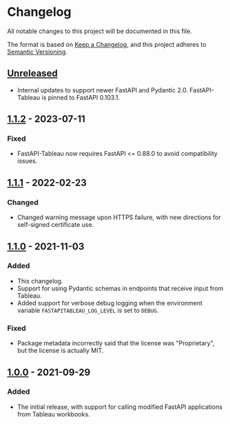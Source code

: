 # Changelog

All notable changes to this project will be documented in this file.

The format is based on [Keep a Changelog](https://keepachangelog.com/en/1.0.0/),
and this project adheres to [Semantic Versioning](https://semver.org/spec/v2.0.0.html).

## [Unreleased]

- Internal updates to support newer FastAPI and Pydantic 2.0. FastAPI-Tableau is
  pinned to FastAPI 0.103.1.

## [1.1.2] - 2023-07-11

### Fixed

- FastAPI-Tableau now requires FastAPI <= 0.88.0 to avoid compatibility issues.

## [1.1.1] - 2022-02-23

### Changed

- Changed warning message upon HTTPS failure, with new directions for
  self-signed certificate use.

## [1.1.0] - 2021-11-03

### Added

- This changelog.
- Support for using Pydantic schemas in endpoints that receive input from
  Tableau.
- Added support for verbose debug logging when the environment variable
  `FASTAPITABLEAU_LOG_LEVEL` is set to `DEBUG`.

### Fixed

- Package metadata incorrectly said that the license was "Proprietary", but the
  license is actually MIT.

## [1.0.0] - 2021-09-29

### Added

- The initial release, with support for calling modified FastAPI applications
  from Tableau workbooks.

[Unreleased]: https://github.com/rstudio/fastapitableau/compare/v1.1.2...HEAD
[1.1.2]: https://github.com/rstudio/fastapitableau/compare/v1.1.1...v1.1.2
[1.1.1]: https://github.com/rstudio/fastapitableau/compare/v1.1.0...v1.1.1
[1.1.0]: https://github.com/rstudio/fastapitableau/compare/v1.0.0...v1.1.0
[1.0.0]: https://github.com/rstudio/fastapitableau/releases/tag/v1.0.0
